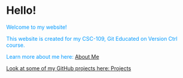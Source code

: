 # Hello!

<p style="color:#0099FF;">Welcome to my website!</p>

<p style="color:#0099FF;">This website is created for my CSC-109, Git Educated on Version Ctrl course. </p>

<p style="color:#0099FF;">Learn more about me here: <a href="https://humna-hanif.github.io/about">About Me</p>

<p style="color:#0099FF;">Look at some of my GitHub projects here: <a href="https://humna-hanif.github.io/projects">Projects</p>
